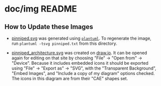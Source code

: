 # doc/img README

## How to Update these Images

- [pinniped.svg](pinniped.svg) was generated using [`plantuml`](https://plantuml.com/).
  To regenerate the image, run `plantuml -tsvg pinniped.txt` from this directory.

- [pinniped_architecture.svg](pinniped_architecture.svg) was created on [draw.io](https://draw.io).
  It can be opened again for editing on that site by choosing "File" -> "Open from" -> "Device".
  Because it includes embedded icons it should be exported using "File" -> "Export as" -> "SVG",
  with the "Transparent Background", "Embed Images", and "Include a copy of my diagram" options
  checked. The icons in this diagram are from their "CAE" shapes set.
